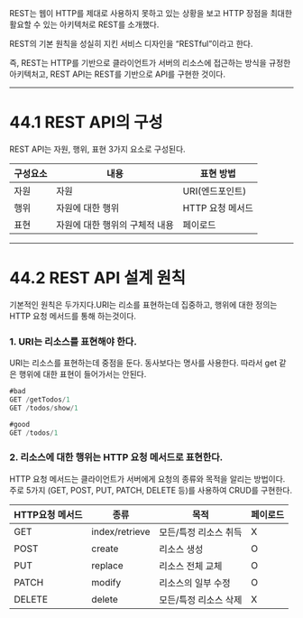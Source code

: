 REST는 웹이 HTTP를 제대로 사용하지 못하고 있는 상황을 보고 HTTP 장점을 최대한 활요할 수 있는 아키텍처로 REST를 소개했다.

REST의 기본 원칙을 성실히 지킨 서비스 디자인을 “RESTful”이라고 한다.

즉, REST는 HTTP를 기반으로 클라이언트가 서버의 리소스에 접근하는 방식을 규정한 아키텍처고, REST API는 REST를 기반으로 API를 구현한 것이다.

---

# 44.1 REST API의 구성

REST API는 자원, 행위, 표현 3가지 요소로 구성된다.

| 구성요소 | 내용                           | 표현 방법        |
| -------- | ------------------------------ | ---------------- |
| 자원     | 자원                           | URI(엔드포인트)  |
| 행위     | 자원에 대한 행위               | HTTP 요청 메서드 |
| 표현     | 자원에 대한 행위의 구체적 내용 | 페이로드         |

---

# 44.2 REST API 설계 원칙

기본적인 원칙은 두가지다.URI는 리소를 표현하는데 집중하고, 행위에 대한 정의는 HTTP 요청 메서드를 통해 하는것이다.

### 1. URI는 리소스를 표현해야 한다.

URI는 리소스를 표현하는데 중점을 둔다. 동사보다는 명사를 사용한다. 따라서 get 같은 행위에 대한 표현이 들어가서는 안된다.

```jsx
#bad
GET /getTodos/1
GET /todos/show/1

#good
GET /todos/1
```

### 2. 리소스에 대한 행위는 HTTP 요청 메서드로 표현한다.

HTTP 요청 메서드는 클라이언트가 서버에게 요청의 종류와 목적을 알리는 방법이다. 주로 5가지 (GET, POST, PUT, PATCH, DELETE 등)를 사용하여 CRUD를 구현한다.

| HTTP요청 메서드 | 종류           | 목적                  | 페이로드 |
| --------------- | -------------- | --------------------- | -------- |
| GET             | index/retrieve | 모든/특정 리소스 취득 | X        |
| POST            | create         | 리소스 생성           | O        |
| PUT             | replace        | 리소스 전체 교체      | O        |
| PATCH           | modify         | 리소스의 일부 수정    | O        |
| DELETE          | delete         | 모든/특정 리소스 삭제 | X        |
